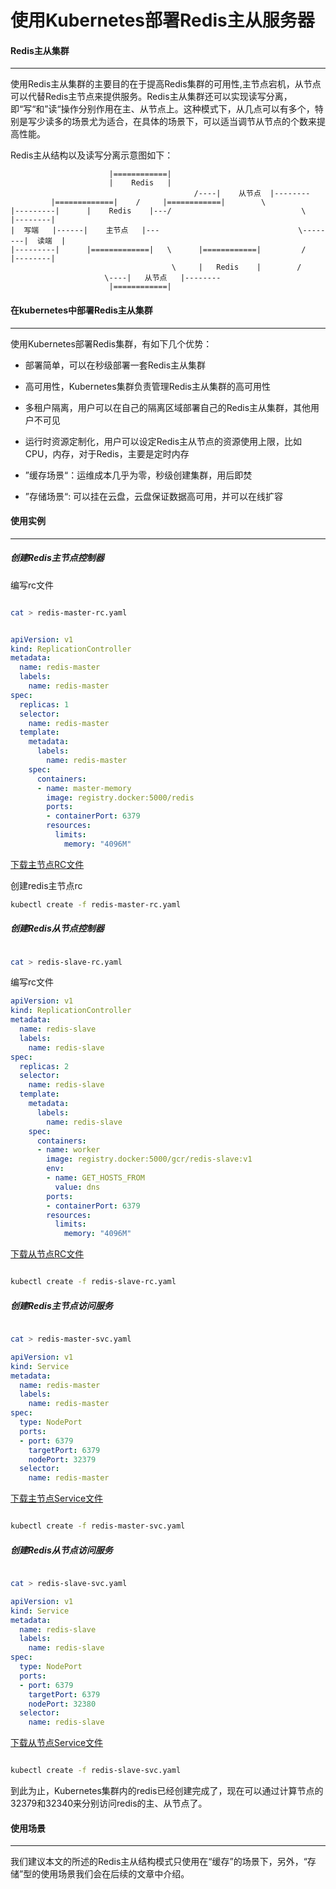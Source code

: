 使用Kubernetes部署Redis主从服务器
========================================================

#### Redis主从集群
-------------------------------------------------------------------

使用Redis主从集群的主要目的在于提高Redis集群的可用性,主节点宕机，从节点可以代替Redis主节点来提供服务。Redis主从集群还可以实现读写分离，即“写“和”读“操作分别作用在主、从节点上。这种模式下，从几点可以有多个，特别是写少读多的场景尤为适合，在具体的场景下，可以适当调节从节点的个数来提高性能。
							
Redis主从结构以及读写分离示意图如下：

						  |============|
						  |    Redis   |
                                             /----|    从节点  |--------
			 |=============|    /     |============|        \         
	|---------|      |    Redis    |---/                             \         |--------|
	|  写端   |------|    主节点   |---                               \--------|  读端  |
	|---------|      |=============|   \      |============|         /         |--------|
	                                    \     |   Redis    |        /
					     \----|   从节点   |--------
						  |============|




#### 在kubernetes中部署Redis主从集群
-------------------------------------------------------------------

使用Kubernetes部署Redis集群，有如下几个优势：

* 部署简单，可以在秒级部署一套Redis主从集群

* 高可用性，Kubernetes集群负责管理Redis主从集群的高可用性

* 多租户隔离，用户可以在自己的隔离区域部署自己的Redis主从集群，其他用户不可见

* 运行时资源定制化，用户可以设定Redis主从节点的资源使用上限，比如CPU，内存，对于Redis，主要是定时内存

* ”缓存场景“：运维成本几乎为零，秒级创建集群，用后即焚

* ”存储场景“: 可以挂在云盘，云盘保证数据高可用，并可以在线扩容

#### 使用实例
-------------------------------------------------------------------

##### 创建Redis主节点控制器

编写rc文件

```bash

cat > redis-master-rc.yaml
```

```yaml

apiVersion: v1
kind: ReplicationController
metadata:
  name: redis-master
  labels:
    name: redis-master
spec:
  replicas: 1
  selector:
    name: redis-master
  template:
    metadata:
      labels:
        name: redis-master
    spec:
      containers:
      - name: master-memory
        image: registry.docker:5000/redis
        ports:
        - containerPort: 6379
        resources:
          limits:
            memory: "4096M"
```
[下载主节点RC文件](redis-master-rc.yaml)

创建redis主节点rc

```bash
kubectl create -f redis-master-rc.yaml
```

##### 创建Redis从节点控制器

```bash

cat > redis-slave-rc.yaml
```

编写rc文件

```yaml
apiVersion: v1
kind: ReplicationController
metadata:
  name: redis-slave
  labels:
    name: redis-slave
spec:
  replicas: 2
  selector:
    name: redis-slave
  template:
    metadata:
      labels:
        name: redis-slave
    spec:
      containers:
      - name: worker
        image: registry.docker:5000/gcr/redis-slave:v1
        env:
        - name: GET_HOSTS_FROM
          value: dns
        ports:
        - containerPort: 6379
        resources:
          limits:
            memory: "4096M"
```
[下载从节点RC文件](redis-slave-rc.yaml)

```bash

kubectl create -f redis-slave-rc.yaml
```


##### 创建Redis主节点访问服务

```bash

cat > redis-master-svc.yaml
```

```yaml
apiVersion: v1
kind: Service
metadata:
  name: redis-master
  labels:
    name: redis-master
spec:
  type: NodePort
  ports:
  - port: 6379
    targetPort: 6379
    nodePort: 32379
  selector:
    name: redis-master

```
[下载主节点Service文件](redis-master-svc.yaml)

```bash

kubectl create -f redis-master-svc.yaml
```

##### 创建Redis从节点访问服务

```bash

cat > redis-slave-svc.yaml
```

```yaml
apiVersion: v1
kind: Service
metadata:
  name: redis-slave
  labels:
    name: redis-slave
spec:
  type: NodePort
  ports:
  - port: 6379
    targetPort: 6379
    nodePort: 32380
  selector:
    name: redis-slave

```
[下载从节点Service文件](redis-slave-svc.yaml)

```bash

kubectl create -f redis-slave-svc.yaml
```

到此为止，Kubernetes集群内的redis已经创建完成了，现在可以通过计算节点的32379和32340来分别访问redis的主、从节点了。

#### 使用场景
-------------------------------------------------------------------

我们建议本文的所述的Redis主从结构模式只使用在“缓存”的场景下，另外，“存储”型的使用场景我们会在后续的文章中介绍。

